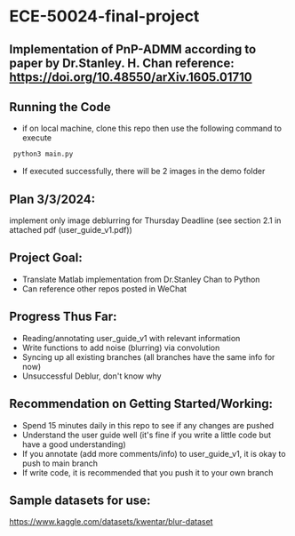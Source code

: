 # ECE-50024-final-project 


## Implementation of PnP-ADMM according to paper by Dr.Stanley. H. Chan reference: https://doi.org/10.48550/arXiv.1605.01710 

## Running the Code
* if on local machine, clone this repo then use the following command to execute
```bash
 python3 main.py
```
* If executed successfully, there will be 2 images in the demo folder

## Plan 3/3/2024:
implement only image deblurring for Thursday Deadline (see section 2.1 in attached pdf (user_guide_v1.pdf))

## Project Goal:
* Translate Matlab implementation from Dr.Stanley Chan to Python
* Can reference other repos posted in WeChat

## Progress Thus Far:
* Reading/annotating user_guide_v1 with relevant information
* Write functions to add noise (blurring) via convolution
* Syncing up all existing branches (all branches have the same info for now)
* Unsuccessful Deblur, don't know why

## Recommendation on Getting Started/Working:
* Spend 15 minutes daily in this repo to see if any changes are pushed
* Understand the user guide well (it's fine if you write a little code but have a good understanding)
* If you annotate (add more comments/info) to user_guide_v1, it is okay to push to main branch
* If write code, it is recommended that you push it to your own branch

## Sample datasets for use:
https://www.kaggle.com/datasets/kwentar/blur-dataset

